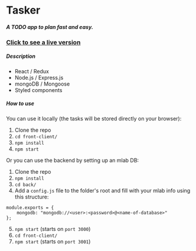 # **Tasker**

#### **_A TODO app to plan fast and easy._**

### **[Click to see a live version](https://sharp-boyd-bb61b5.netlify.com/ 'Go to app')**

##### **Description**

- React / Redux
- Node.js / Express.js
- mongoDB / Mongoose
- Styled components

##### **How to use**

You can use it locally (the tasks will be stored directly on your browser):

1. Clone the repo
2. `cd front-client/`
3. `npm install`
4. `npm start`

Or you can use the backend by setting up an mlab DB:

1. Clone the repo
2. `npm install`
3. `cd back/`
4. Add a `config.js` file to the folder's root and fill with your mlab info using this structure:

```
module.exports = {
    mongodb: "mongodb://<user>:<password>@<name-of-database>"
};
```

5. `npm start` (starts on `port 3000`)
6. `cd front-client/`
7. `npm start` (starts on `port 3001`)
